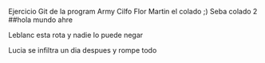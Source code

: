 Ejercicio Git de la program Army
Cilfo
Flor
Martin el colado ;) 
Seba colado 2
##hola mundo ahre

Leblanc esta rota y nadie lo puede negar

Lucia se infiltra un dia despues y rompe todo